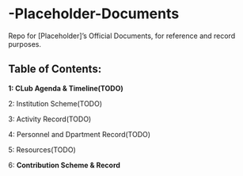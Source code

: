 # -Placeholder-Documents
Repo for [Placeholder]’s Official Documents, for reference and record purposes.
## Table of Contents:
**1: CLub Agenda & Timeline(TODO)**    

2: Institution Scheme(TODO)

3: Activity Record(TODO)

4: Personnel and Dpartment Record(TODO)

5: Resources(TODO)

6: **Contribution Scheme & Record**
